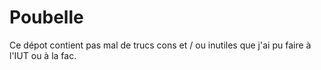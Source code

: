 # Poubelle

Ce dépot contient pas mal de trucs cons et / ou inutiles que j'ai pu faire à l'IUT ou à la fac.
